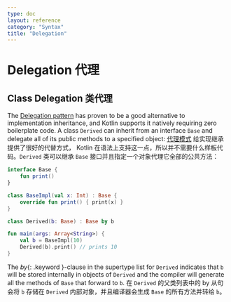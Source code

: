 ```yaml
---
type: doc
layout: reference
category: "Syntax"
title: "Delegation"
---
```


# Delegation 代理

## Class Delegation 类代理

The [Delegation pattern](https://en.wikipedia.org/wiki/Delegation_pattern) has proven to be a good alternative to implementation inheritance,
and Kotlin supports it natively requiring zero boilerplate code.
A class `Derived` can inherit from an interface `Base` and delegate all of its public methods to a specified object:
[代理模式](https://en.wikipedia.org/wiki/Delegation_pattern) 给实现继承提供了很好的代替方式， Kotlin 在语法上支持这一点，所以并不需要什么样板代码。`Derived` 类可以继承 `Base` 接口并且指定一个对象代理它全部的公共方法：

``` kotlin
interface Base {
    fun print()
}

class BaseImpl(val x: Int) : Base {
    override fun print() { print(x) }
}

class Derived(b: Base) : Base by b

fun main(args: Array<String>) {
    val b = BaseImpl(10)
    Derived(b).print() // prints 10
}
```

The *by*{: .keyword }-clause in the supertype list for `Derived` indicates that `b` will be stored internally in objects of `Derived`
and the compiler will generate all the methods of `Base` that forward to `b`.
在 `Derived` 的父类列表中的 by 从句会将 `b` 存储在 `Derived` 内部对象，并且编译器会生成 `Base` 的所有方法并转给 `b`。
